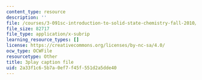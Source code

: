 ```yaml
---
content_type: resource
description: ''
file: /courses/3-091sc-introduction-to-solid-state-chemistry-fall-2010/2a33f1c65b7a0ef7f45f551d2a5dde40_FRgckt9lDQ8.srt
file_size: 82717
file_type: application/x-subrip
learning_resource_types: []
license: https://creativecommons.org/licenses/by-nc-sa/4.0/
ocw_type: OCWFile
resourcetype: Other
title: 3play caption file
uid: 2a33f1c6-5b7a-0ef7-f45f-551d2a5dde40
---
```

